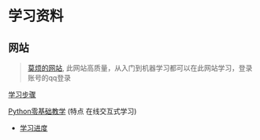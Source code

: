 # 学习资料
## 网站
> [莫烦的网站](https://mofanpy.com/), 此网站高质量，从入门到机器学习都可以在此网站学习，登录账号的qq登录

[学习步骤](https://mofanpy.com/learning-steps/)

[Python零基础教学](https://mofanpy.com/tutorials/python-basic/) (特点 在线交互式学习)
  - [学习进度](https://mofanpy.com/tutorials/data-manipulation/numpy/data-analysis)
